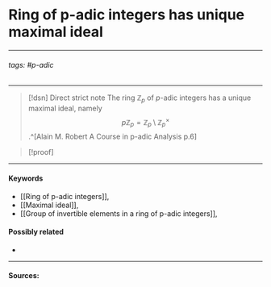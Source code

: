 # Ring of p-adic integers has unique maximal ideal
***
###### tags: #p-adic 
***
>[!dsn] Direct strict note
>The ring $\mathbb{Z}_{p}$ of $p$-adic integers has a unique maximal ideal, namely
>$$p\mathbb{Z}_{p}=\mathbb{Z}_{p}\setminus\mathbb{Z}_{p}^{\times}$$.^[Alain M. Robert A Course in p-adic Analysis p.6]

>[!proof]
>
***
#### Keywords
- [[Ring of p-adic integers]],
- [[Maximal ideal]],
- [[Group of invertible elements in a ring of p-adic integers]],
#### Possibly related
- 
***
#### Sources: